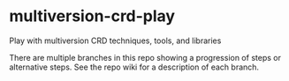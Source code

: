 # multiversion-crd-play
Play with multiversion CRD techniques, tools, and libraries

There are multiple branches in this repo showing a progression of steps or alternative steps.  See the repo wiki for a description of each branch.

